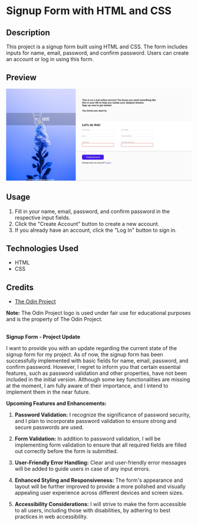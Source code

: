 # Signup Form with HTML and CSS

## Description

This project is a signup form built using HTML and CSS. The form includes inputs for name, email, password, and confirm password. Users can create an account or log in using this form.

## Preview

![Signup Form Preview](./img/Screenshot.jpg)

## Usage

1. Fill in your name, email, password, and confirm password in the respective input fields.
2. Click the "Create Account" button to create a new account.
3. If you already have an account, click the "Log In" button to sign in.

## Technologies Used

- HTML
- CSS

## Credits

- [The Odin Project](https://www.theodinproject.com/)

**Note:** The Odin Project logo is used under fair use for educational purposes and is the property of The Odin Project.
<br>
<br>

**Signup Form - Project Update**

I want to provide you with an update regarding the current state of the signup form for my project. As of now, the signup form has been successfully implemented with basic fields for name, email, password, and confirm password. However, I regret to inform you that certain essential features, such as password validation and other properties, have not been included in the initial version.
 Although some key functionalities are missing at the moment, I am fully aware of their importance, and I intend to implement them in the near future.

**Upcoming Features and Enhancements:**

1. **Password Validation:** I recognize the significance of password security, and I plan to incorporate password validation to ensure strong and secure passwords are used.

2. **Form Validation:** In addition to password validation, I will be implementing form validation to ensure that all required fields are filled out correctly before the form is submitted.

3. **User-Friendly Error Handling:** Clear and user-friendly error messages will be added to guide users in case of any input errors.

4. **Enhanced Styling and Responsiveness:** The form's appearance and layout will be further improved to provide a more polished and visually appealing user experience across different devices and screen sizes.

5. **Accessibility Considerations:** I will strive to make the form accessible to all users, including those with disabilities, by adhering to best practices in web accessibility.
